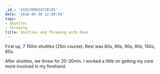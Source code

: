 ```yaml
---
_id_: '4101209624138185'
date: '2016-04-20 12:00:59'
tags:
- shuttles
- throwing
title: Shuttles and Throwing with Ross
---
```


First up, 7 150m shuttles (25m course). Rest was 60s, 90s, 90s, 90s, 150s, 60s.

After shuttles, we threw for 20-30min. I worked a little on getting my core more involved in my forehand.
